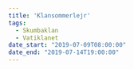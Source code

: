 ```yaml
---
title: 'Klansommerlejr'
tags:
  - Skumbaklan
  - Vatiklanet
date_start: "2019-07-09T08:00:00"
date_end: "2019-07-14T19:00:00"
---
```

